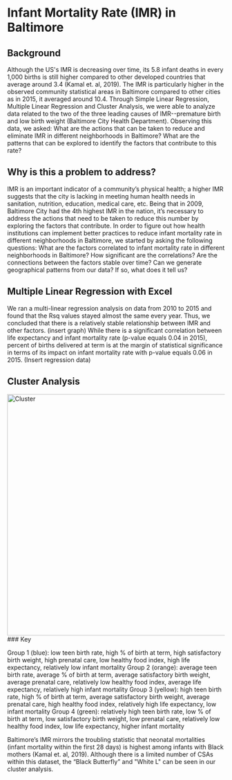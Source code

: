 # Infant Mortality Rate (IMR) in Baltimore
## Background 
Although the US's IMR is decreasing over time, its 5.8 infant deaths in every 1,000 births is still higher compared to other developed countries that average around 3.4 (Kamal et. al, 2019).
The IMR is particularly higher in the observed community statistical areas in Baltimore compared to other cities as in 2015, it averaged around 10.4.  Through Simple Linear Regression, Multiple Linear Regression and Cluster Analysis, we were able to analyze data related to the two of the three leading causes of IMR--premature birth and low birth weight (Baltimore City Health Department). 
Observing this data, we asked: What are the actions that can be taken to reduce and eliminate IMR in different neighborhoods in Baltimore? What are the patterns that can be explored to identify the factors that contribute to this rate?
## Why is this a problem to address?
IMR is an important indicator of a community’s physical health; a higher IMR suggests that the city is lacking in meeting human health needs in sanitation, nutrition, education, medical care, etc. Being that in 2009, Baltimore City had the 4th highest IMR in the nation, it’s necessary to address the actions that need to be taken to reduce this number by exploring the factors that contribute. In order to figure out how health institutions can implement better practices to reduce infant mortality rate in different neighborhoods in Baltimore, we started by asking the following questions:
What are the factors correlated to infant mortality rate in different neighborhoods in Baltimore? How significant are the correlations?
Are the connections between the factors stable over time?
Can we generate geographical patterns from our data? If so, what does it tell us?
## Multiple Linear Regression with Excel
We ran a multi-linear regression analysis on data from 2010 to 2015 and found that the Rsq values stayed almost the same every year. Thus, we concluded that there is a relatively stable relationship between  IMR and other factors.
(insert graph)
While there is a significant correlation between life expectancy and infant mortality rate (p-value equals 0.04 in 2015), percent of births delivered at term is at the margin of statistical significance in terms of its impact on infant mortality rate with p-value equals 0.06 in 2015.
(Insert regression data)
## Cluster Analysis
<img width="558" alt="Cluster" src="https://user-images.githubusercontent.com/60996310/77718568-9fde4b80-6fb9-11ea-8c5b-3c6f5b3ab8cd.png">
### Key

Group 1 (blue): low teen birth rate, high % of birth at term, high satisfactory birth weight, high prenatal care, low healthy food index, high life expectancy, relatively low infant mortality
Group 2 (orange): average teen birth rate, average % of birth at term, average satisfactory birth weight, average prenatal care, relatively low healthy food index, average life expectancy, relatively high infant mortality
Group 3 (yellow): high teen birth rate, high % of birth at term, average satisfactory birth weight, average prenatal care, high healthy food index, relatively high life expectancy, low infant mortality
Group 4 (green): relatively high teen birth rate, low % of birth at term, low satisfactory birth weight, low prenatal care, relatively low healthy food index, low life expectancy, higher infant mortality

Baltimore’s IMR mirrors the troubling statistic that neonatal mortalities (infant mortality within the first 28 days) is highest among infants with Black mothers (Kamal et. al, 2019). Although there is a limited number of CSAs within this dataset, the “Black Butterfly” and "White L" can be seen in our cluster analysis.

